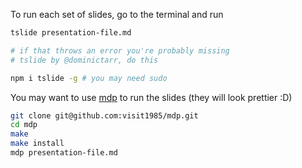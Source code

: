 To run each set of slides, go to the terminal
and run

```sh
tslide presentation-file.md

# if that throws an error you're probably missing
# tslide by @dominictarr, do this

npm i tslide -g # you may need sudo
```

You may want to use [mdp](https://github.com/visit1985/mdp) to run
the slides (they will look prettier :D)

```sh
git clone git@github.com:visit1985/mdp.git
cd mdp
make
make install
mdp presentation-file.md
```
